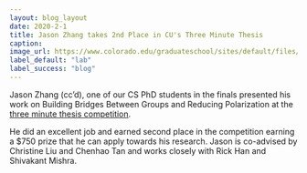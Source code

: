 ```yaml
---
layout: blog_layout
date: 2020-2-1
title: Jason Zhang takes 2nd Place in CU's Three Minute Thesis
caption:
image_url: https://www.colorado.edu/graduateschool/sites/default/files/styles/medium/public/page/3mt_logo-colour.jpg?itok=ztSGKjPy
label_default: "lab" 
label_success: "blog"
---
```

Jason Zhang (cc’d), one of our CS PhD students in the finals presented his work on Building Bridges Between Groups and Reducing Polarization at the [three minute thesis competition](https://www.colorado.edu/graduateschool/professional-development/research-writing/three-minute-thesis).

He did an excellent job and earned second place in the competition earning a $750 prize that he can apply towards his research. Jason is co-advised by Christine Liu and Chenhao Tan and works closely with Rick Han and Shivakant Mishra.
